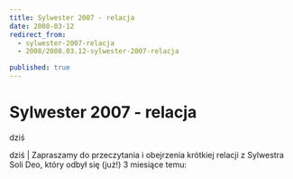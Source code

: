 ```yaml
---
title: Sylwester 2007 - relacja
date: 2008-03-12
redirect_from: 
  - sylwester-2007-relacja
  - 2008/2008.03.12-sylwester-2007-relacja

published: true
---
```



<!--{{json:{"created_date":"2008-03-12 21:05:18","publish_down":"0000-00-00 00:00:00","id":"589"}}}-->
# Sylwester 2007 - relacja

<time>dziś</time>

dziś | 
Zapraszamy do przeczytania i obejrzenia krótkiej relacji z Sylwestra Soli Deo, który odbył się (już!) 3 miesiące temu: 


<!--CONTENT FROM OLD SERVER (jos before 2013): dziś | 
Zapraszamy do przeczytania i obejrzenia krótkiej relacji z Sylwestra Soli Deo, który odbył się (już!) 3 miesiące temu: 

-->